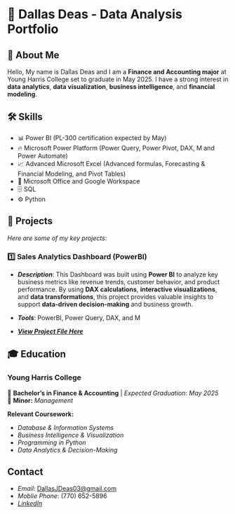 # 💼 Dallas Deas - Data Analysis Portfolio

## 👋 About Me
Hello, My name is Dallas Deas and I am a **Finance and Accounting major** at Young Harris College set to graduate in May 2025.  I have a strong interest in **data analytics**, **data visualization**, **business intelligence**, and **financial modeling**.
## 🛠 Skills
- 📊 Power BI (PL-300 certification expected by May)
- 🔥 Microsoft Power Platform (Power Query, Power Pivot, DAX, M and Power Automate)
- 📈 Advanced Microsoft Excel (Advanced formulas, Forecasting & Financial Modeling, and Pivot Tables)
-  📂 Microsoft Office and Google Workspace
-  🗄  SQL
- ⚙️ Python

## 📌 Projects
*Here are some of my key projects*:

### 1️⃣ **Sales Analytics Dashboard (PowerBI)**
- ***Description***: This Dashboard was built using **Power BI** to analyze key business metrics like revenue trends, customer behavior, and product performance. By using **DAX calculations**, **interactive visualizations**, and **data transformations**, this project provides valuable insights to support **data-driven decision-making** and business growth.
  
- ***Tools***: PowerBI, Power Query, DAX, and M
  
- ***[View Project File Here](/PowerBI/README.md)***


## 🎓 Education
### Young Harris College  
📍 **Bachelor’s in Finance & Accounting** | *Expected Graduation: May 2025*  
📌 **Minor:** *Management*  

**Relevant Coursework:**  
- *Database & Information Systems*
- *Business Intelligence & Visualization*
- *Programming in Python*
- *Data Analytics & Decision-Making*

## Contact
- *Email*: DallasJDeas03@gmail.com
- *Moblie Phone*: (770) 652-5896
- *[LinkedIn](https://www.linkedin.com/in/dallas-deas-0b5978302/)*
  
